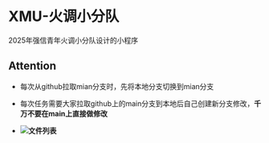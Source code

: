 # XMU-火调小分队
2025年强信青年火调小分队设计的小程序

## Attention

- 每次从github拉取mian分支时，先将本地分支切换到mian分支

- 每次任务需要大家拉取github上的main分支到本地后自己创建新分支修改，**千万不要在main上直接做修改**

  

- **![文件列表](D:\HBuilderProjects\8.5-XMU火调\XMU-HuoDiao-Group\文件列表.png)**
